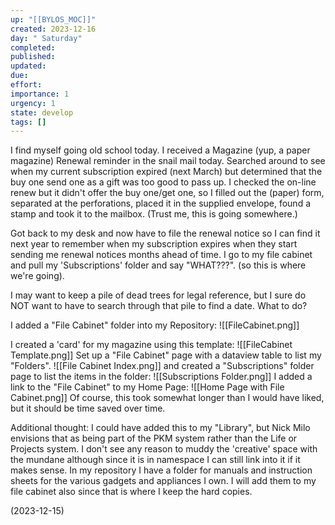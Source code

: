```yaml
---
up: "[[BYLOS_MOC]]"
created: 2023-12-16
day: " Saturday"
completed: 
published: 
updated: 
due: 
effort: 
importance: 1
urgency: 1
state: develop
tags: []
---
```


I find myself going old school today. I received a Magazine (yup, a paper magazine) Renewal reminder in the snail mail today. Searched around to see when my current subscription expired (next March) but determined that the buy one send one as a gift was too good to pass up.  I checked the on-line renew but it didn't offer the buy one/get one,  so I filled out the (paper) form, separated at the perforations, placed it in the supplied envelope, found a stamp and took it to the mailbox.  (Trust me, this is going somewhere.)

Got back to my desk and now have to file the renewal notice so I can find it next year to remember when my subscription expires when they start sending me renewal notices months ahead of time. I go to my file cabinet and pull my 'Subscriptions' folder and say "WHAT???". (so this is where we're going).

I may want to keep a pile of dead trees for legal reference, but I sure do NOT want to have to search through that pile to find a date. What to do?

I added a "File Cabinet" folder into my Repository:
![[FileCabinet.png]]

I created a 'card' for my magazine using this template:
![[FileCabinet Template.png]]
Set up a "File Cabinet" page with a dataview table to list my "Folders". 
![[File Cabinet Index.png]]
and created a "Subscriptions" folder page to list the items in the folder: 
![[Subscriptions Folder.png]] 
I added a link to the "File Cabinet" to my Home Page: 
![[Home Page with File Cabinet.png]]
Of course, this took somewhat longer than I would have liked, but it should be time saved over time. 

Additional thought:
I could have added this to my "Library", but Nick Milo envisions that as being part of the PKM system rather than the Life or Projects system. I don't see any reason to muddy the 'creative' space with the mundane although since it is in namespace I can still link into it if it makes sense. In my repository I have a folder for manuals and instruction sheets for the various gadgets and appliances I own. I will add them to my file cabinet also since that is where I keep the hard copies.

(2023-12-15)